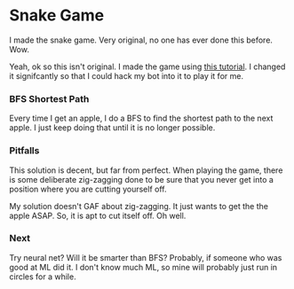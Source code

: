 # Snake Game
I made the snake game.  Very original, no one has ever done this before.
Wow.


Yeah, ok so this isn't original.  I made the game using
[this tutorial](https://pythonspot.com/snake-with-pygame/).
I changed it signifcantly so that I could hack my bot into it
to play it for me.

### BFS Shortest Path
Every time I get an apple, I do a BFS to find the shortest path to the next apple.
I just keep doing that until it is no longer possible.


### Pitfalls
This solution is decent, but far from perfect.  When playing the game,
there is some deliberate zig-zagging done to be sure that you never get into a
position where you are cutting yourself off.

My solution doesn't GAF about zig-zagging.  It just wants to get the the apple ASAP.
So, it is apt to cut itself off.  Oh well.


### Next
Try neural net?  Will it be smarter than BFS?  Probably, if someone who
was good at ML did it.  I don't know much ML, so mine will probably just
run in circles for a while.
